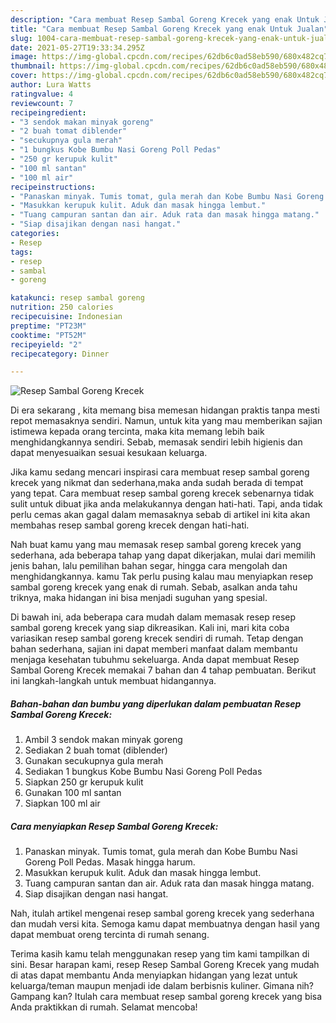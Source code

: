 ```yaml
---
description: "Cara membuat Resep Sambal Goreng Krecek yang enak Untuk Jualan"
title: "Cara membuat Resep Sambal Goreng Krecek yang enak Untuk Jualan"
slug: 1004-cara-membuat-resep-sambal-goreng-krecek-yang-enak-untuk-jualan
date: 2021-05-27T19:33:34.295Z
image: https://img-global.cpcdn.com/recipes/62db6c0ad58eb590/680x482cq70/resep-sambal-goreng-krecek-foto-resep-utama.jpg
thumbnail: https://img-global.cpcdn.com/recipes/62db6c0ad58eb590/680x482cq70/resep-sambal-goreng-krecek-foto-resep-utama.jpg
cover: https://img-global.cpcdn.com/recipes/62db6c0ad58eb590/680x482cq70/resep-sambal-goreng-krecek-foto-resep-utama.jpg
author: Lura Watts
ratingvalue: 4
reviewcount: 7
recipeingredient:
- "3 sendok makan minyak goreng"
- "2 buah tomat diblender"
- "secukupnya gula merah"
- "1 bungkus Kobe Bumbu Nasi Goreng Poll Pedas"
- "250 gr kerupuk kulit"
- "100 ml santan"
- "100 ml air"
recipeinstructions:
- "Panaskan minyak. Tumis tomat, gula merah dan Kobe Bumbu Nasi Goreng Poll Pedas. Masak hingga harum."
- "Masukkan kerupuk kulit. Aduk dan masak hingga lembut."
- "Tuang campuran santan dan air. Aduk rata dan masak hingga matang."
- "Siap disajikan dengan nasi hangat."
categories:
- Resep
tags:
- resep
- sambal
- goreng

katakunci: resep sambal goreng 
nutrition: 250 calories
recipecuisine: Indonesian
preptime: "PT23M"
cooktime: "PT52M"
recipeyield: "2"
recipecategory: Dinner

---
```



![Resep Sambal Goreng Krecek](https://img-global.cpcdn.com/recipes/62db6c0ad58eb590/680x482cq70/resep-sambal-goreng-krecek-foto-resep-utama.jpg)

Di era  sekarang , kita memang bisa memesan hidangan praktis tanpa mesti repot memasaknya sendiri. Namun, untuk kita yang mau memberikan sajian istimewa kepada orang tercinta, maka kita memang lebih baik menghidangkannya sendiri. Sebab, memasak sendiri lebih higienis dan dapat menyesuaikan sesuai kesukaan keluarga.

Jika kamu sedang mencari inspirasi cara membuat resep sambal goreng krecek yang nikmat dan sederhana,maka anda sudah berada di tempat yang tepat. Cara membuat resep sambal goreng krecek  sebenarnya tidak sulit untuk dibuat jika anda melakukannya dengan hati-hati. Tapi, anda tidak perlu cemas akan gagal dalam memasaknya 
sebab di artikel ini kita akan membahas resep sambal goreng krecek dengan hati-hati.  



Nah buat kamu yang mau memasak resep sambal goreng krecek yang sederhana, ada beberapa tahap yang dapat dikerjakan, mulai dari memilih jenis bahan, lalu pemilihan bahan segar, hingga cara mengolah dan menghidangkannya. kamu Tak perlu pusing kalau mau menyiapkan resep sambal goreng krecek yang enak di rumah. Sebab, asalkan anda  tahu triknya, maka hidangan ini bisa menjadi suguhan yang spesial.

Di bawah ini, ada beberapa cara mudah dalam memasak resep resep sambal goreng krecek yang siap dikreasikan. Kali ini, mari kita coba variasikan resep sambal goreng krecek sendiri di rumah. Tetap dengan bahan sederhana, sajian ini dapat memberi manfaat dalam membantu menjaga kesehatan tubuhmu sekeluarga. Anda dapat membuat Resep Sambal Goreng Krecek memakai 7 bahan dan 4 tahap pembuatan. Berikut ini langkah-langkah untuk membuat hidangannya.

<!--inarticleads1-->

##### Bahan-bahan dan bumbu yang diperlukan dalam pembuatan Resep Sambal Goreng Krecek:

1. Ambil 3 sendok makan minyak goreng
1. Sediakan 2 buah tomat (diblender)
1. Gunakan secukupnya gula merah
1. Sediakan 1 bungkus Kobe Bumbu Nasi Goreng Poll Pedas
1. Siapkan 250 gr kerupuk kulit
1. Gunakan 100 ml santan
1. Siapkan 100 ml air




<!--inarticleads2-->

##### Cara menyiapkan Resep Sambal Goreng Krecek:

1. Panaskan minyak. Tumis tomat, gula merah dan Kobe Bumbu Nasi Goreng Poll Pedas. Masak hingga harum.
1. Masukkan kerupuk kulit. Aduk dan masak hingga lembut.
1. Tuang campuran santan dan air. Aduk rata dan masak hingga matang.
1. Siap disajikan dengan nasi hangat.




Nah, itulah artikel mengenai  resep sambal goreng krecek  yang sederhana dan mudah versi kita. Semoga kamu dapat membuatnya dengan hasil yang dapat membuat oreng tercinta di rumah senang. 

Terima kasih kamu telah menggunakan resep yang tim kami tampilkan di sini. Besar harapan kami, resep  Resep Sambal Goreng Krecek yang mudah di atas dapat membantu Anda menyiapkan hidangan yang lezat untuk keluarga/teman maupun menjadi ide dalam berbisnis kuliner. Gimana nih? Gampang kan? Itulah cara membuat resep sambal goreng krecek yang bisa Anda praktikkan di rumah. Selamat mencoba!

